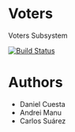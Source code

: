 Voters
======

Voters Subsystem

[![Build Status](https://travis-ci.org/Arquisoft/voters_i1b.svg?branch=master)](https://travis-ci.org/Arquisoft/voters_i1b)

Authors
=======
* Daniel Cuesta
* Andrei Manu
* Carlos Suárez




